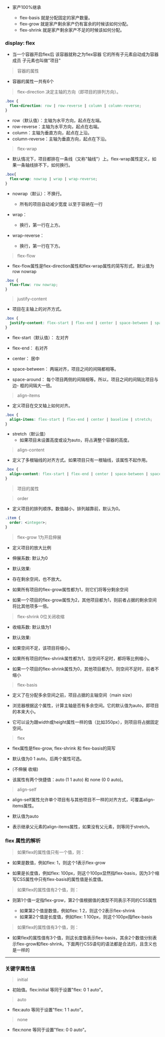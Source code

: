 - 家产100%继承
  - flex-basis  就是分配固定的家产数量。
  <!-- 
    flex-basis则是指定了固定的分配数量，默认值是auto。如会忽略设置的同时设置width或者height属性
   -->

  - flex-grow   就是家产剩余家产仍有富余的时候该如何分配。
  <!-- 
    flex-grow指定了容器剩余空间多余时候的分配规则，默认值是0，多余空间不分配。
   -->
  - flex-shrink 就是家产剩余家产不足的时候该如何分配。
  <!-- 
    flex-shrink指定了容器剩余空间不足时候的分配规则，默认值是1，空间不足要分配。
   -->


### display: flex
- 当一个容器开启flex后 该容器就称之为flex容器 它的所有子元素自动成为容器成员 子元素也叫做"项目"

> 容器的属性
- 容器的属性一共有6个

> flex-direction
  决定主轴的方向（即项目的排列方向）。
```css
.box {
  flex-direction: row | row-reverse | column | column-reverse;
}
```

- row（默认值）：主轴为水平方向，起点在左端。
- row-reverse：主轴为水平方向，起点在右端。
- column：主轴为垂直方向，起点在上沿。
- column-reverse：主轴为垂直方向，起点在下沿。



> flex-wrap
- 默认情况下，项目都排在一条线（又称"轴线"）上。flex-wrap属性定义，如果一条轴线排不下，如何换行。
```css
.box{
  flex-wrap: nowrap | wrap | wrap-reverse;
}
```

- nowrap（默认）：不换行。
  - 所有的项目自动减少宽度 以至于容纳在一行

- wrap：
  - 换行，第一行在上方。

- wrap-reverse：
  - 换行，第一行在下方。



> flex-flow
- flex-flow属性是flex-direction属性和flex-wrap属性的简写形式，默认值为row nowrap
```css
.box {
  flex-flow: row nowrap;
}
```


> justify-content
- 项目在主轴上的对齐方式。
```css
.box {
  justify-content: flex-start | flex-end | center | space-between | space-around;
}
```

- flex-start（默认值）：
  左对齐

- flex-end：
  右对齐

- center： 
  居中

- space-between：
  两端对齐，项目之间的间隔都相等。

- space-around：
  每个项目两侧的间隔相等。所以，项目之间的间隔比项目与边- 框的间隔大一倍。


> align-items
- 定义项目在交叉轴上如何对齐。
```css
.box {
  align-items: flex-start | flex-end | center | baseline | stretch;
}
```

- stretch（默认值）
  - 如果项目未设置高度或设为auto，将占满整个容器的高度。


> align-content
- 定义了多根轴线的对齐方式。如果项目只有一根轴线，该属性不起作用。
```css
.box {
  align-content: flex-start | flex-end | center | space-between | space-around | stretch;
}
```


> 项目的属性

> order
- 定义项目的排列顺序。数值越小，排列越靠前，默认为0。
```css
.item {
  order: <integer>;
}
```


> flex-grow 1为开启伸展
- 定义项目的放大比例
- 伸展系数: 默认为0

- 默认效果: 
- 存在剩余空间，也不放大。

- 如果所有项目的flex-grow属性都为1，则它们将等分剩余空间
- 如果一个项目的flex-grow属性为2，其他项目都为1，则前者占据的剩余空间将比其他项多一倍。


> flex-shrink 0位关闭收缩
- 收缩系数: 默认值为1

- 默认效果:
- 如果空间不足，该项目将缩小。

- 如果所有项目的flex-shrink属性都为1，当空间不足时，都将等比例缩小。
- 如果一个项目的flex-shrink属性为0，其他项目都为1，则空间不足时，前者不缩小


> flex-basis
- 定义了在分配多余空间之前，项目占据的主轴空间（main size）
- 浏览器根据这个属性，计算主轴是否有多余空间。它的默认值为auto，即项目的本来大小。

- 它可以设为跟width或height属性一样的值（比如350px），则项目将占据固定空间。



> flex
- flex属性是flex-grow, flex-shrink 和 flex-basis的简写
- 默认值为0 1 auto。后两个属性可选。
- (不伸展 收缩)

- 该属性有两个快捷值：auto (1 1 auto) 和 none (0 0 auto)。


> align-self
- align-self属性允许单个项目有与其他项目不一样的对齐方式，可覆盖align-items属性。

- 默认值为auto
- 表示继承父元素的align-items属性，如果没有父元素，则等同于stretch。


### flex 属性的解析

> 如果flex的属性值只有一个值，则：
  - 如果是数值，例如flex: 1，则这个1表示flex-grow
  <!-- 
    此时flex-shrink和flex-basis的值分别是1和0%
  -->

  - 如果是长度值，例如flex: 100px，则这个100px显然指flex-basis，因为3个缩写CSS属性中只有flex-basis的属性值是长度值。
  <!-- 
    此时flex-grow和flex-shrink都是1
  -->


> 如果flex的属性值有2个值，则：
- 则第1个值一定指flex-grow，第2个值根据值的类型不同表示不同的CSS属性

  - 如果第2个值是数值，例如flex: 1 2，则这个2表示flex-shrink
  <!-- 
    此时flex-basis计算值是0%
  -->

  - 如果第2个值是长度值，例如flex: 1 100px，则这个100px指flex-basis
  <!-- 
    此时flex-shrink使用默认值0。
  -->


> 如果flex的属性值有3个值，则：
- 如果flex的属性值有3个值，则这长度值表示flex-basis，其余2个数值分别表示flex-grow和flex-shrink。下面两行CSS语句的语法都是合法的，且含义也是一样的

----------

### 关键字属性值
> initial
- 初始值。flex:initial 等同于设置"flex: 0 1 auto"。
<!-- 
  flex-grow:0
  flex-shrink:1
  flex-basic:auto


  flex-grow:
      不会增长变大占据flex容器中额外的剩余空间

  flex-shrink:1
      会收缩变小以适合容器

  flex-basic:auto
      尺寸根据自身宽高属性进行调整
 -->


> auto
- flex:auto 等同于设置"flex: 1 1 auto"。
<!-- 
  flex-grow:1
  flex-shrink:1
  flex-basic:auto


  flex-grow:
      子项会增长变大占据flex容器中额外的剩余空间

  flex-shrink:1
      会收缩变小以适合容器

  flex-basic:auto
      尺寸根据自身宽高属性进行调整
 -->


> none
- flex:none 等同于设置"flex: 0 0 auto"。
<!-- 
  flex-grow:0
  flex-shrink:0
  flex-basic:auto


  flex-grow:
      子项会不会增长变大占据flex容器中额外的剩余空间

  flex-shrink:1
      不会收缩变小以适合容器

  flex-basic:auto
      尺寸根据自身宽高属性进行调整
 -->